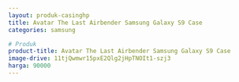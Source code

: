 ```yaml
---
layout: produk-casinghp
title: Avatar The Last Airbender Samsung Galaxy S9 Case
categories: samsung

# Produk
product-title: Avatar The Last Airbender Samsung Galaxy S9 Case
image-drive: 11tjQwmwr15pxE2Qlg2jHpTNOIt1-szj3
harga: 90000
---
```

